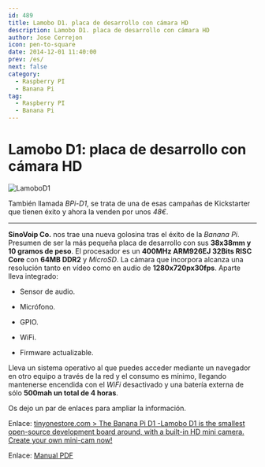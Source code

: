 ```yaml
---
id: 489
title: Lamobo D1. placa de desarrollo con cámara HD
description: Lamobo D1. placa de desarrollo con cámara HD
author: Jose Cerrejon
icon: pen-to-square
date: 2014-12-01 11:40:00
prev: /es/
next: false
category:
  - Raspberry PI
  - Banana Pi
tag:
  - Raspberry PI
  - Banana Pi
---
```


# Lamobo D1: placa de desarrollo con cámara HD

![LamoboD1](/images/2014/11/LamoboD1.png)

También llamada *BPi-D1*, se trata de una de esas campañas de Kickstarter que tienen éxito y ahora la venden por unos *48€*.

- - -
**SinoVoip Co.** nos trae una nueva golosina tras el éxito de la *Banana Pi*. Presumen de ser la más pequeña placa de desarrollo con sus **38x38mm y 10 gramos de peso**. El procesador es un **400MHz ARM926EJ 32Bits RISC Core** con **64MB DDR2** y *MicroSD*. La cámara que incorpora alcanza una resolución tanto en vídeo como en audio de **1280x720px30fps**. Aparte lleva integrado:

* Sensor de audio.

* Micrófono.

* GPIO.

* WiFi.

* Firmware actualizable.

Lleva un sistema operativo al que puedes acceder mediante un navegador en otro equipo a través de la red y el consumo es mínimo, llegando mantenerse encendida con el *WiFi* desactivado y una batería externa de sólo **500mah un total de 4 horas**.

Os dejo un par de enlaces para ampliar la información.

Enlace: [tinyonestore.com > The Banana Pi D1 -Lamobo D1 is the smallest open-source development board around, with a built-in HD mini camera. Create your own mini-cam now!](http://tinyonestore.com/blogs/blog/18188839-the-banana-pi-d1-lamobo-d1-is-the-smallest-open-source-development-board-around-with-a-built-in-hd-mini-camera-create-your-own-mini-cam-now)

Enlace: [Manual PDF](http://tinyonetutorials.com/pdf/BPI-D1%20User%20Manual%20V2.0-EN-1.pdf)